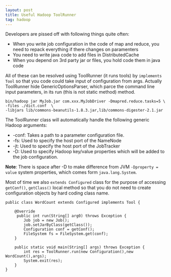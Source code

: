 ```yaml
---
layout: post
title: Useful Hadoop ToolRunner
tag: hadoop
---
```

Developers are pissed off with following things quite often:

* When you write job configuration in the code of map and reduce, you need to repack everything if there changes on paramenters
* You need to write java code to add files in DistributedCache
* When you depend on 3rd party jar or files, you hold code them in java code

All of these can be resolved using ToolRunner (it runs tools) by `implements Tool` so that you code could take input of configuration from args. Actually ToolRunner hide GenericOptionsParser, which parce the command line input parameters, in its run (this is not static method) method.

    bin/hadoop jar MyJob.jar com.xxx.MyJobDriver -Dmapred.reduce.tasks=5 \
    -files ./dict.conf  \
    -libjars lib/commons-beanutils-1.8.3.jar,lib/commons-digester-2.1.jar

The ToolRunner class will automatically handle the following generic Hadoop arguments:

* -conf: Takes a path to a parameter configuration file.
* -fs: Used to specify the host port of the NameNode
* -jt: Used to specify the host port of the JobTracker
* -D: Used to specify Hadoop key/value properties which will be added to the job configuration. 

__Note__: There is space after -D to make difference from JVM `-Dproperty = value` system properties, which comes form `java.lang.System`.

Most of time we also `extends Configured` class for the purpose of accessing `getConf()`, `getClass()` local method so that you do not need to create configuration objects by hard coding class name.

    public class WordCount extends Configured implements Tool {

        @Override
         public int run(String[] arg0) throws Exception {
            Job job = new Job();
            job.setJarByClass(getClass());
            Configuration conf = getConf();
            FileSystem fs = FileSystem.get(conf);
        }

        public static void main(String[] args) throws Exception {
            int res = ToolRunner.run(new Configuration(),new WordCount(),args);
            System.exit(res);
        }
    }


